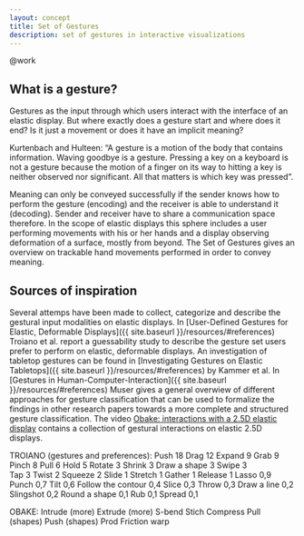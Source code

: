 ```yaml
---
layout: concept
title: Set of Gestures
description: set of gestures in interactive visualizations
---
```

@work

## What is a gesture?
Gestures as the input through which users interact with the interface of an elastic display. But where exactly does a gesture start and where does it end? Is it just a movement or does it have an implicit meaning? 

Kurtenbach and Hulteen: “A gesture is a motion of the body that contains information. Waving goodbye is a gesture. Pressing a key on a keyboard is not a gesture because the motion of a finger on its way to hitting a key is neither observed nor significant. All that matters is which key was pressed”. 

Meaning can only be conveyed successfully if the sender knows how to perform the gesture (encoding) and the receiver is able to understand it (decoding). Sender and receiver have to share a communication space therefore. In the scope of elastic displays this sphere includes a user performing movements with his or her hands and a display observing deformation of a surface, mostly from beyond. The Set of Gestures gives an overview on trackable hand movements performed in order to convey meaning.

## Sources of inspiration
Several attemps have been made to collect, categorize and describe the gestural input modalities on elastic displays. In [User-Defined Gestures for Elastic, Deformable Displays]({{ site.baseurl }}/resources/#references) Troiano et al. report a guessability study to describe the gesture set users prefer to perform on elastic, deformable displays. An investigation of tabletop gestures can be found in [Investigating Gestures on Elastic Tabletops]({{ site.baseurl }}/resources/#references) by Kammer et al. In [Gestures in Human-Computer-Interaction]({{ site.baseurl }}/resources/#references) Muser gives a general overwiew of different approaches for gesture classification that can be used to formalize the findings in other research papers towards a more complete and structured gesture classification. The video [Obake: interactions with a 2.5D elastic display](/resources/#links) contains a collection of gestural interactions on elastic 2.5D displays.

TROIANO (gestures and preferences):
Push 18 
Drag 12 
Expand 9 
Grab 9 
Pinch 8 
Pull 6 
Hold 5 
Rotate 3 
Shrink 3 
Draw a shape 3 
Swipe 3  
Tap 3 
Twist 2 
Squeeze 2 
Slide 1 
Stretch 1 
Gather 1 
Release 1
Lasso 0,9 
Punch 0,7 
Tilt 0,6 
Follow the contour 0,4 
Slice 0,3 
Throw 0,3 
Draw a line 0,2 
Slingshot 0,2
Round a shape 0,1 
Rub 0,1 
Spread 0,1 

OBAKE:
Intrude (more)
Extrude (more)
S-bend
Stich
Compress
Pull (shapes)
Push (shapes)
Prod
Friction
warp


